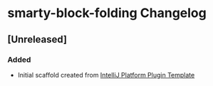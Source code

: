 <!-- Keep a Changelog guide -> https://keepachangelog.com -->

# smarty-block-folding Changelog

## [Unreleased]
### Added
- Initial scaffold created from [IntelliJ Platform Plugin Template](https://github.com/JetBrains/intellij-platform-plugin-template)
